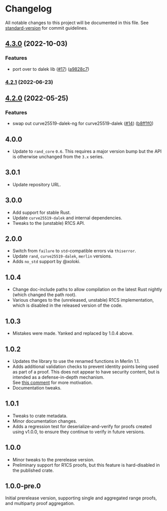 # Changelog

All notable changes to this project will be documented in this file. See [standard-version](https://github.com/conventional-changelog/standard-version) for commit guidelines.

## [4.3.0](https://github.com/tari-project/bulletproofs/compare/v4.2.1...v4.3.0) (2022-10-03)


### Features

* port over to dalek lib ([#17](https://github.com/tari-project/bulletproofs/issues/17)) ([a9828c7](https://github.com/tari-project/bulletproofs/commit/a9828c7586ffa113d8a2c287bbe1033d152267ca))

### [4.2.1](https://github.com/tari-project/bulletproofs/compare/v4.2.0...v4.2.1) (2022-06-23)

## [4.2.0](https://github.com/tari-project/bulletproofs/compare/v4.1.2...v4.2.0) (2022-05-25)


### Features

* swap out curve25519-dalek-ng for curve25519-dalek ([#14](https://github.com/tari-project/bulletproofs/issues/14)) ([b8ff1f0](https://github.com/tari-project/bulletproofs/commit/b8ff1f0694575957d1ca928b60710c23bd85d260))

## 4.0.0

* Update to `rand_core` `0.6`.  This requires a major version bump but the API
  is otherwise unchanged from the `3.x` series.

## 3.0.1

* Update repository URL.

## 3.0.0

* Add support for stable Rust.
* Update `curve25519-dalek` and internal dependencies.
* Tweaks to the (unstable) R1CS API.

## 2.0.0

* Switch from `failure` to `std`-compatible errors via `thiserror`.
* Update `rand`, `curve25519-dalek`, `merlin` versions.
* Adds `no_std` support by @xoloki.

## 1.0.4

* Change doc-include paths to allow compilation on the latest Rust nightly
  (which changed the path root).
* Various changes to the (unreleased, unstable) R1CS implementation, which is
  disabled in the released version of the code.

## 1.0.3

* Mistakes were made. Yanked and replaced by 1.0.4 above.

## 1.0.2

* Updates the library to use the renamed functions in Merlin 1.1.
* Adds additional validation checks to prevent identity points being used as
  part of a proof.  This does not appear to have security content, but is
  intended as a defense-in-depth mechanism.  
  See [this comment][identity_comment] for more motivation.
* Documentation tweaks.

## 1.0.1

* Tweaks to crate metadata.
* Minor documentation changes.
* Adds a regression test for deserialize-and-verify for proofs created using
  v1.0.0, to ensure they continue to verify in future versions.

## 1.0.0

* Minor tweaks to the prerelease version.  
* Preliminary support for R1CS proofs, but this feature is hard-disabled in the
  published crate.

## 1.0.0-pre.0

Initial prerelease version, supporting single and aggregated range proofs, and
multiparty proof aggregation.

[identity_comment]: https://github.com/dalek-cryptography/bulletproofs/pull/248#discussion_r251916724
